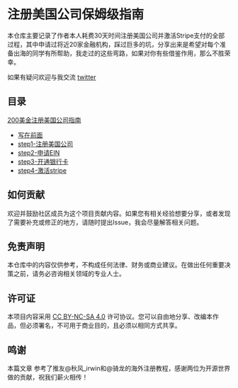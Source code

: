 # 注册美国公司保姆级指南

本仓库主要记录了作者本人耗费30天时间注册美国公司并激活Stripe支付的全部过程，其中申请过将近20家金融机构，踩过巨多的坑，分享出来是希望对每个准备出海的同学有所帮助，我走过的这些弯路，如果对你有些借鉴作用，那么不胜荣幸。

如果有疑问欢迎与我交流 [twitter](https://x.com/intent/user?screen_name=wangvince666) 

## 目录

[200美金注册美国公司指南](./200美金注册美国公司指南)
- [写在前面](./200美金注册美国公司指南/写在前面.md)
- [step1-注册美国公司](./200美金注册美国公司指南/step1-注册美国公司.md)
- [step2-申请EIN](./200美金注册美国公司指南/step2-申请EIN.md)
- [step3-开通银行卡](./200美金注册美国公司指南/step3-开通银行卡.md)
- [step4-激活stripe](./200美金注册美国公司指南/step4-激活Stripe.md)

## 如何贡献

欢迎并鼓励社区成员为这个项目贡献内容。如果您有相关经验想要分享，或者发现了需要补充或修正的地方，请随时提出Issue，我会尽量解答相关问题。

## 免责声明

本仓库中的内容仅供参考，不构成任何法律、财务或商业建议。在做出任何重要决策之前，请务必咨询相关领域的专业人士。

## 许可证

本项目内容采用 [CC BY-NC-SA 4.0](https://creativecommons.org/licenses/by-nc-sa/4.0/) 许可协议。您可以自由地分享、改编本作品，但必须署名，不可用于商业目的，且必须以相同方式共享。

## 鸣谢

本篇文章 参考了推友@秋风_irwin和@骑龙的海外注册教程，感谢两位为开源世界做的贡献，祝我们薪火相传！
